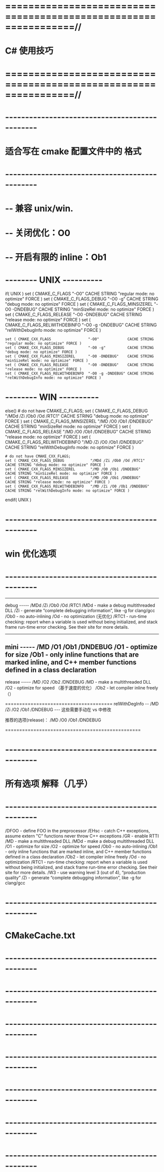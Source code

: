 # ================================================================//
#                         C# 使用技巧
# ================================================================//



# ---------------------------------------------- #
#      适合写在 cmake 配置文件中的 格式
# ---------------------------------------------- #
# -- 兼容 unix/win. 
# -- 关闭优化：O0
# -- 开启有限的 inline：Ob1

# -------- UNIX ----------
if( UNIX )
    set ( CMAKE_C_FLAGS                  "-O0"              CACHE STRING "regular mode: no optimize" FORCE )
    set ( CMAKE_C_FLAGS_DEBUG            "-O0 -g"           CACHE STRING "debug mode: no optimize" FORCE )
    set ( CMAKE_C_FLAGS_MINSIZEREL       "-O0 -DNDEBUG"     CACHE STRING "minSizeRel mode: no optimize" FORCE )
    set ( CMAKE_C_FLAGS_RELEASE          "-O0 -DNDEBUG"     CACHE STRING "release mode: no optimize" FORCE )
    set ( CMAKE_C_FLAGS_RELWITHDEBINFO   "-O0 -g -DNDEBUG"  CACHE STRING "relWithDebugInfo mode: no optimize" FORCE )

    set ( CMAKE_CXX_FLAGS                 "-O0"             CACHE STRING "regular mode: no optimize" FORCE )
    set ( CMAKE_CXX_FLAGS_DEBUG           "-O0 -g"          CACHE STRING "debug mode: no optimize" FORCE )
    set ( CMAKE_CXX_FLAGS_MINSIZEREL      "-O0 -DNDEBUG"    CACHE STRING "minSizeRel mode: no optimize" FORCE )
    set ( CMAKE_CXX_FLAGS_RELEASE         "-O0 -DNDEBUG"    CACHE STRING "release mode: no optimize" FORCE )
    set ( CMAKE_CXX_FLAGS_RELWITHDEBINFO  "-O0 -g -DNDEBUG" CACHE STRING "relWithDebugInfo mode: no optimize" FORCE )

# -------- WIN ----------
else()
    # do not have CMAKE_C_FLAGS;
    set ( CMAKE_C_FLAGS_DEBUG            "/MDd /Zi /Ob0 /Od /RTC1"   CACHE STRING "debug mode: no optimize" FORCE )
    set ( CMAKE_C_FLAGS_MINSIZEREL       "/MD /O0 /Ob1 /DNDEBUG"     CACHE STRING "minSizeRel mode: no optimize" FORCE )
    set ( CMAKE_C_FLAGS_RELEASE          "/MD /O0 /Ob1 /DNDEBUG"     CACHE STRING "release mode: no optimize" FORCE )
    set ( CMAKE_C_FLAGS_RELWITHDEBINFO   "/MD /Zi /O0 /Ob1 /DNDEBUG" CACHE STRING "relWithDebugInfo mode: no optimize" FORCE )

    # do not have CMAKE_CXX_FLAGS;
    set ( CMAKE_CXX_FLAGS_DEBUG            "/MDd /Zi /Ob0 /Od /RTC1"   CACHE STRING "debug mode: no optimize" FORCE )
    set ( CMAKE_CXX_FLAGS_MINSIZEREL       "/MD /O0 /Ob1 /DNDEBUG"     CACHE STRING "minSizeRel mode: no optimize" FORCE )
    set ( CMAKE_CXX_FLAGS_RELEASE          "/MD /O0 /Ob1 /DNDEBUG"     CACHE STRING "release mode: no optimize" FORCE )
    set ( CMAKE_CXX_FLAGS_RELWITHDEBINFO   "/MD /Zi /O0 /Ob1 /DNDEBUG" CACHE STRING "relWithDebugInfo mode: no optimize" FORCE )
endif( UNIX )



# ---------------------------------------------- #
#               win 优化选项
# ---------------------------------------------- #
--------------------------------------
debug  ----- /MDd /Zi /Ob0 /Od /RTC1
/MDd - make a debug multithreaded DLL
/Zi - generate “complete debugging information”, 
	like -g for clang/gcc
/Ob0 - no auto-inlining
/Od - no optimization (无优化)
/RTC1 - run-time checking: report when a variable 
	is used without being initialized, 
	and stack frame run-time error checking. 
	See their site for more details.

--------------------------------------
mini    ----- /MD /O1 /Ob1 /DNDEBUG 
/O1 - optimize for size
/Ob1 - only inline functions that are marked inline, 
	and C++ member functions defined in a class declaration
--------------------------------------
release ----- /MD /O2 /Ob2 /DNDEBUG
/MD - make a multithreaded DLL
/O2 - optimize for speed （基于速度的优化）
/Ob2 - let compiler inline freely （）

======================================
relWithDegInfo -- /MD /Zi /O2 /Ob1 /DNDEBUG
	---
	这些需要手动在 vs 中修改


推荐的选项(release)：
/MD /O0 /Ob1 /DNDEBUG


================================================


# ---------------------------------------------- #
#           所有选项 解释（几乎）
# ---------------------------------------------- #
/DFOO - define FOO in the preprocessor
/EHsc - catch C++ exceptions, 
		assume extern "C" functions never throw C++ exceptions
/GR - enable RTTI
/MD - make a multithreaded DLL
/MDd - make a debug multithreaded DLL
/O1 - optimize for size
/O2 - optimize for speed
/Ob0 - no auto-inlining
/Ob1 - only inline functions that are marked inline, 
		and C++ member functions defined in a class declaration
/Ob2 - let compiler inline freely
/Od - no optimization
/RTC1 - run-time checking: report when a variable is used 
		without being initialized, 
		and stack frame run-time error checking. 
		See their site for more details.
/W3 - use warning level 3 (out of 4), “production quality”
/Zi - generate “complete debugging information”, like -g for clang/gcc




# ---------------------------------------------- #
#               CMakeCache.txt
# ---------------------------------------------- #













# ---------------------------------------------- #
#               
# ---------------------------------------------- #




# ---------------------------------------------- #
#               
# ---------------------------------------------- #



# ---------------------------------------------- #
#               
# ---------------------------------------------- #




